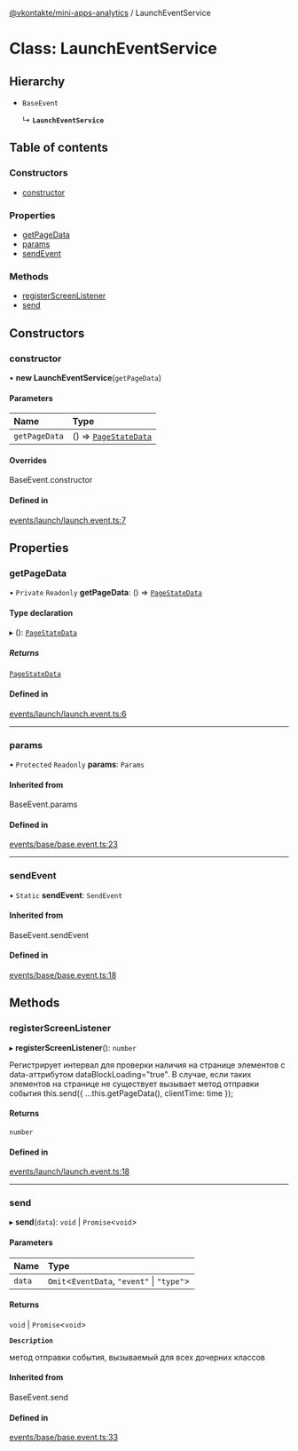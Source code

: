 [@vkontakte/mini-apps-analytics](../README.md) / LaunchEventService

# Class: LaunchEventService

## Hierarchy

- `BaseEvent`

  ↳ **`LaunchEventService`**

## Table of contents

### Constructors

- [constructor](LaunchEventService.md#constructor)

### Properties

- [getPageData](LaunchEventService.md#getpagedata)
- [params](LaunchEventService.md#params)
- [sendEvent](LaunchEventService.md#sendevent)

### Methods

- [registerScreenListener](LaunchEventService.md#registerscreenlistener)
- [send](LaunchEventService.md#send)

## Constructors

### constructor

• **new LaunchEventService**(`getPageData`)

#### Parameters

| Name | Type |
| :------ | :------ |
| `getPageData` | () => [`PageStateData`](../README.md#pagestatedata) |

#### Overrides

BaseEvent.constructor

#### Defined in

[events/launch/launch.event.ts:7](https://github.com/VKCOM/mini-apps-analytics/blob/b2ddf55/packages/core/src/events/launch/launch.event.ts#L7)

## Properties

### getPageData

• `Private` `Readonly` **getPageData**: () => [`PageStateData`](../README.md#pagestatedata)

#### Type declaration

▸ (): [`PageStateData`](../README.md#pagestatedata)

##### Returns

[`PageStateData`](../README.md#pagestatedata)

#### Defined in

[events/launch/launch.event.ts:6](https://github.com/VKCOM/mini-apps-analytics/blob/b2ddf55/packages/core/src/events/launch/launch.event.ts#L6)

___

### params

• `Protected` `Readonly` **params**: `Params`

#### Inherited from

BaseEvent.params

#### Defined in

[events/base/base.event.ts:23](https://github.com/VKCOM/mini-apps-analytics/blob/b2ddf55/packages/core/src/events/base/base.event.ts#L23)

___

### sendEvent

▪ `Static` **sendEvent**: `SendEvent`

#### Inherited from

BaseEvent.sendEvent

#### Defined in

[events/base/base.event.ts:18](https://github.com/VKCOM/mini-apps-analytics/blob/b2ddf55/packages/core/src/events/base/base.event.ts#L18)

## Methods

### registerScreenListener

▸ **registerScreenListener**(): `number`

Регистрирует интервал для проверки наличия на странице элементов с data-аттрибутом dataBlockLoading="true".
В случае, если таких элементов на странице не существует вызывает метод отправки события
this.send({ ...this.getPageData(), clientTime: time });

#### Returns

`number`

#### Defined in

[events/launch/launch.event.ts:18](https://github.com/VKCOM/mini-apps-analytics/blob/b2ddf55/packages/core/src/events/launch/launch.event.ts#L18)

___

### send

▸ **send**(`data`): `void` \| `Promise`<`void`\>

#### Parameters

| Name | Type |
| :------ | :------ |
| `data` | `Omit`<`EventData`, ``"event"`` \| ``"type"``\> |

#### Returns

`void` \| `Promise`<`void`\>

**`Description`**

метод отправки события, вызываемый для всех дочерних классов

#### Inherited from

BaseEvent.send

#### Defined in

[events/base/base.event.ts:33](https://github.com/VKCOM/mini-apps-analytics/blob/b2ddf55/packages/core/src/events/base/base.event.ts#L33)

